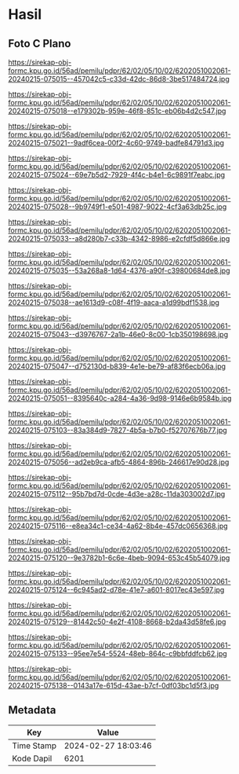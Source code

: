 # Hasil

## Foto C Plano

https://sirekap-obj-formc.kpu.go.id/56ad/pemilu/pdpr/62/02/05/10/02/6202051002061-20240215-075015--457042c5-c33d-42dc-86d8-3be517484724.jpg

https://sirekap-obj-formc.kpu.go.id/56ad/pemilu/pdpr/62/02/05/10/02/6202051002061-20240215-075018--e179302b-959e-46f8-851c-eb06b4d2c547.jpg

https://sirekap-obj-formc.kpu.go.id/56ad/pemilu/pdpr/62/02/05/10/02/6202051002061-20240215-075021--9adf6cea-00f2-4c60-9749-badfe84791d3.jpg

https://sirekap-obj-formc.kpu.go.id/56ad/pemilu/pdpr/62/02/05/10/02/6202051002061-20240215-075024--69e7b5d2-7929-4f4c-b4e1-6c9891f7eabc.jpg

https://sirekap-obj-formc.kpu.go.id/56ad/pemilu/pdpr/62/02/05/10/02/6202051002061-20240215-075028--9b9749f1-e501-4987-9022-4cf3a63db25c.jpg

https://sirekap-obj-formc.kpu.go.id/56ad/pemilu/pdpr/62/02/05/10/02/6202051002061-20240215-075033--a8d280b7-c33b-4342-8986-e2cfdf5d866e.jpg

https://sirekap-obj-formc.kpu.go.id/56ad/pemilu/pdpr/62/02/05/10/02/6202051002061-20240215-075035--53a268a8-1d64-4376-a90f-c39800684de8.jpg

https://sirekap-obj-formc.kpu.go.id/56ad/pemilu/pdpr/62/02/05/10/02/6202051002061-20240215-075038--ae1613d9-c08f-4f19-aaca-a1d99bdf1538.jpg

https://sirekap-obj-formc.kpu.go.id/56ad/pemilu/pdpr/62/02/05/10/02/6202051002061-20240215-075043--d3976767-2a1b-46e0-8c00-1cb350198698.jpg

https://sirekap-obj-formc.kpu.go.id/56ad/pemilu/pdpr/62/02/05/10/02/6202051002061-20240215-075047--d752130d-b839-4e1e-be79-af83f6ecb06a.jpg

https://sirekap-obj-formc.kpu.go.id/56ad/pemilu/pdpr/62/02/05/10/02/6202051002061-20240215-075051--8395640c-a284-4a36-9d98-9146e6b9584b.jpg

https://sirekap-obj-formc.kpu.go.id/56ad/pemilu/pdpr/62/02/05/10/02/6202051002061-20240215-075103--83a384d9-7827-4b5a-b7b0-f52707676b77.jpg

https://sirekap-obj-formc.kpu.go.id/56ad/pemilu/pdpr/62/02/05/10/02/6202051002061-20240215-075056--ad2eb9ca-afb5-4864-896b-246617e90d28.jpg

https://sirekap-obj-formc.kpu.go.id/56ad/pemilu/pdpr/62/02/05/10/02/6202051002061-20240215-075112--95b7bd7d-0cde-4d3e-a28c-11da303002d7.jpg

https://sirekap-obj-formc.kpu.go.id/56ad/pemilu/pdpr/62/02/05/10/02/6202051002061-20240215-075116--e8ea34c1-ce34-4a62-8b4e-457dc0656368.jpg

https://sirekap-obj-formc.kpu.go.id/56ad/pemilu/pdpr/62/02/05/10/02/6202051002061-20240215-075120--9e3782b1-6c6e-4beb-9094-653c45b54079.jpg

https://sirekap-obj-formc.kpu.go.id/56ad/pemilu/pdpr/62/02/05/10/02/6202051002061-20240215-075124--6c945ad2-d78e-41e7-a601-8017ec43e597.jpg

https://sirekap-obj-formc.kpu.go.id/56ad/pemilu/pdpr/62/02/05/10/02/6202051002061-20240215-075129--81442c50-4e2f-4108-8668-b2da43d58fe6.jpg

https://sirekap-obj-formc.kpu.go.id/56ad/pemilu/pdpr/62/02/05/10/02/6202051002061-20240215-075133--95ee7e54-5524-48eb-864c-c9bbfddfcb62.jpg

https://sirekap-obj-formc.kpu.go.id/56ad/pemilu/pdpr/62/02/05/10/02/6202051002061-20240215-075138--0143a17e-615d-43ae-b7cf-0df03bc1d5f3.jpg


## Metadata

| Key        | Value               |
| ---------- | ------------------- |
| Time Stamp | 2024-02-27 18:03:46 |
| Kode Dapil | 6201                |



